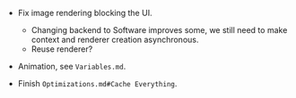 * Fix image rendering blocking the UI.
    - Changing backend to Software improves some, we still need to make context and renderer
      creation asynchronous.
    - Reuse renderer?

* Animation, see `Variables.md`.
* Finish `Optimizations.md#Cache Everything`.